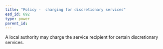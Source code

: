 ```yaml
---
title: "Policy -  charging for discretionary services"
esd_id: 692
type: power
parent_id:  
---
```


A local authority may charge the service recipient for certain discretionary services.

